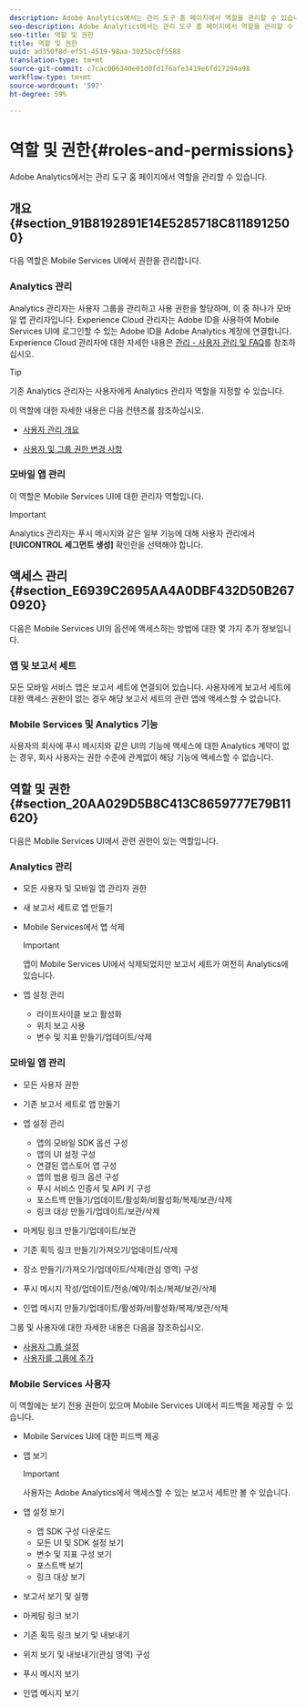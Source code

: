 ```yaml
---
description: Adobe Analytics에서는 관리 도구 홈 페이지에서 역할을 관리할 수 있습니다.
seo-description: Adobe Analytics에서는 관리 도구 홈 페이지에서 역할을 관리할 수 있습니다.
seo-title: 역할 및 권한
title: 역할 및 권한
uuid: ad350f8d-ef51-4519-98aa-3025bc0f5588
translation-type: tm+mt
source-git-commit: c7cac006340e01d0fd1f6afe3419e6fd17294a98
workflow-type: tm+mt
source-wordcount: '597'
ht-degree: 59%

---
```



# 역할 및 권한{#roles-and-permissions}

Adobe Analytics에서는 관리 도구 홈 페이지에서 역할을 관리할 수 있습니다.

## 개요 {#section_91B8192891E14E5285718C8118912500}

다음 역할은 Mobile Services UI에서 권한을 관리합니다.

### Analytics 관리

Analytics 관리자는 사용자 그룹을 관리하고 사용 권한을 할당하며, 이 중 하나가 모바일 앱 관리자입니다. Experience Cloud 관리자는 Adobe ID을 사용하여 Mobile Services UI에 로그인할 수 있는 Adobe ID을 Adobe Analytics 계정에 연결합니다. Experience Cloud 관리자에 대한 자세한 내용은 [관리 - 사용자 관리 및 FAQ](https://docs.adobe.com/content/help/ko-KR/core-services/interface/manage-users-and-products/admin-getting-started.html)를 참조하십시오.

>[!TIP]
>
>기존 Analytics 관리자는 사용자에게 Analytics 관리자 역할을 지정할 수 있습니다.

이 역할에 대한 자세한 내용은 다음 컨텐츠를 참조하십시오.

* [사용자 관리 개요](https://docs.adobe.com/content/help/ko-KR/analytics/admin/user-product-management/user-management/users.html)

* [사용자 및 그룹 권한 변경 사항](https://docs.adobe.com/content/help/ko-KR/analytics/admin/user-product-management/user-management/permissions-changes.html)

### 모바일 앱 관리

이 역할은 Mobile Services UI에 대한 관리자 역할입니다.

>[!IMPORTANT]
>
>Analytics 관리자는 푸시 메시지와 같은 일부 기능에 대해 사용자 관리에서 **[!UICONTROL 세그먼트 생성]** 확인란을 선택해야 합니다.

## 액세스 관리 {#section_E6939C2695AA4A0DBF432D50B2670920}

다음은 Mobile Services UI의 옵션에 액세스하는 방법에 대한 몇 가지 추가 정보입니다.

### 앱 및 보고서 세트

모든 모바일 서비스 앱은 보고서 세트에 연결되어 있습니다. 사용자에게 보고서 세트에 대한 액세스 권한이 없는 경우 해당 보고서 세트의 관련 앱에 액세스할 수 없습니다.

### Mobile Services 및 Analytics 기능

사용자의 회사에 푸시 메시지와 같은 UI의 기능에 액세스에 대한 Analytics 계약이 없는 경우, 회사 사용자는 권한 수준에 관계없이 해당 기능에 액세스할 수 없습니다.

## 역할 및 권한 {#section_20AA029D5B8C413C8659777E79B11620}

다음은 Mobile Services UI에서 관련 권한이 있는 역할입니다.

### Analytics 관리

* 모든 사용자 및 모바일 앱 관리자 권한
* 새 보고서 세트로 앱 만들기
* Mobile Services에서 앱 삭제

   >[!IMPORTANT]
   >
   >앱이 Mobile Services UI에서 삭제되었지만 보고서 세트가 여전히 Analytics에 있습니다.

* 앱 설정 관리

   * 라이프사이클 보고 활성화
   * 위치 보고 사용
   * 변수 및 지표 만들기/업데이트/삭제

### 모바일 앱 관리

* 모든 사용자 권한
* 기존 보고서 세트로 앱 만들기
* 앱 설정 관리

   * 앱의 모바일 SDK 옵션 구성
   * 앱의 UI 설정 구성
   * 연결된 앱스토어 앱 구성
   * 앱의 범용 링크 옵션 구성
   * 푸시 서비스 인증서 및 API 키 구성
   * 포스트백 만들기/업데이트/활성화/비활성화/복제/보관/삭제
   * 링크 대상 만들기/업데이트/보관/삭제

* 마케팅 링크 만들기/업데이트/보관
* 기존 획득 링크 만들기/가져오기/업데이트/삭제
* 장소 만들기/가져오기/업데이트/삭제(관심 영역) 구성
* 푸시 메시지 작성/업데이트/전송/예약/취소/복제/보관/삭제
* 인앱 메시지 만들기/업데이트/활성화/비활성화/복제/보관/삭제

그룹 및 사용자에 대한 자세한 내용은 다음을 참조하십시오.

* [사용자 그룹 설정](https://docs.adobe.com/content/help/ko-KR/analytics/admin/user-product-management/user-groups/groups.html)
* [사용자를 그룹에 추가](https://docs.adobe.com/content/help/ko-KR/analytics/admin/user-product-management/user-management/t-add-user-to-group.html)

### Mobile Services 사용자

이 역할에는 보기 전용 권한이 있으며 Mobile Services UI에서 피드백을 제공할 수 있습니다.

* Mobile Services UI에 대한 피드백 제공
* 앱 보기

   >[!IMPORTANT]
   >
   >사용자는 Adobe Analytics에서 액세스할 수 있는 보고서 세트만 볼 수 있습니다.

* 앱 설정 보기

   * 앱 SDK 구성 다운로드
   * 모든 UI 및 SDK 설정 보기
   * 변수 및 지표 구성 보기
   * 포스트백 보기
   * 링크 대상 보기

* 보고서 보기 및 실행
* 마케팅 링크 보기
* 기존 획득 링크 보기 및 내보내기
* 위치 보기 및 내보내기(관심 영역) 구성
* 푸시 메시지 보기
* 인앱 메시지 보기
